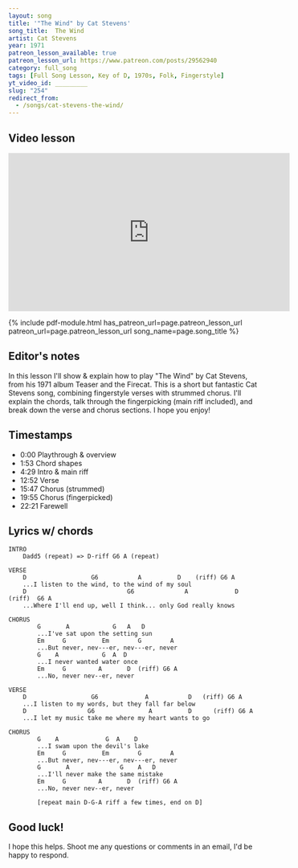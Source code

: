 ```yaml
---
layout: song
title: '"The Wind" by Cat Stevens'
song_title:  The Wind
artist: Cat Stevens
year: 1971
patreon_lesson_available: true
patreon_lesson_url: https://www.patreon.com/posts/29562940
category: full_song
tags: [Full Song Lesson, Key of D, 1970s, Folk, Fingerstyle]
yt_video_id: _________
slug: "254"
redirect_from:
  - /songs/cat-stevens-the-wind/
---
```



## Video lesson

<iframe width="560" height="315" src="https://www.youtube.com/embed/SLdUfxYg_28?showinfo=0" frameborder="0" allowfullscreen></iframe><br />

<!-- Coming soon! -->

{% include pdf-module.html has_patreon_url=page.patreon_lesson_url patreon_url=page.patreon_lesson_url song_name=page.song_title %}

## Editor's notes

In this lesson I'll show & explain how to play "The Wind" by Cat Stevens, from his 1971 album Teaser and the Firecat. This is a short but fantastic Cat Stevens song, combining fingerstyle verses with strummed chorus. I'll explain the chords, talk through the fingerpicking (main riff included), and break down the verse and chorus sections. I hope you enjoy!

## Timestamps

- 0:00 Playthrough & overview
- 1:53 Chord shapes
- 4:29 Intro & main riff
- 12:52 Verse
- 15:47 Chorus (strummed)
- 19:55 Chorus (fingerpicked)
- 22:21 Farewell

## Lyrics w/ chords

    INTRO
        Dadd5 (repeat) => D-riff G6 A (repeat)

    VERSE
        D                  G6           A          D    (riff) G6 A
        ...I listen to the wind, to the wind of my soul
        D                            G6              A             D  (riff)  G6 A
        ...Where I'll end up, well I think... only God really knows

    CHORUS
            G       A            G   A   D
            ...I've sat upon the setting sun
            Em     G          Em        G        A
            ...But never, nev---er, nev---er, never
            G    A            G  A  D
            ...I never wanted water once
            Em     G         A       D  (riff) G6 A
            ...No, never nev--er, never

    VERSE
        D                  G6             A           D   (riff) G6 A
        ...I listen to my words, but they fall far below
        D                 G6               A          D      (riff) G6 A
        ...I let my music take me where my heart wants to go

    CHORUS
            G    A             G  A    D
            ...I swam upon the devil's lake
            Em     G          Em        G        A
            ...But never, nev---er, nev---er, never
            G       A              G    A   D
            ...I'll never make the same mistake
            Em     G         A       D  (riff) G6 A
            ...No, never nev--er, never

            [repeat main D-G-A riff a few times, end on D]

## Good luck!

I hope this helps. Shoot me any questions or comments in an email, I'd be happy to respond.
